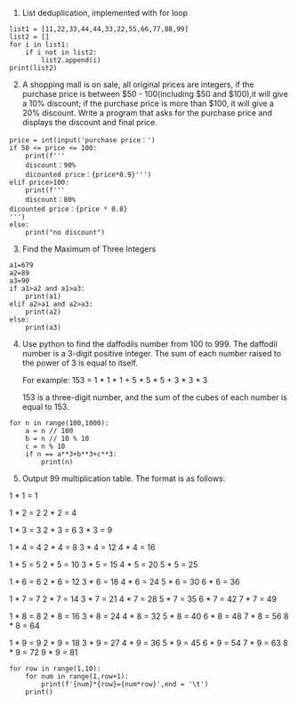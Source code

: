 
1. List deduplication, implemented with for loop
```
list1 = [11,22,33,44,44,33,22,55,66,77,88,99]
list2 = []
for i in list1:
    if i not in list2:
        list2.append(i)
print(list2)
```
2. A shopping mall is on sale, all original prices are integers, if the purchase price is between $50 - 100(including $50 and $100),it
will give a 10% discount; if the purchase price is more than $100, it will give a 20% discount. Write a program that asks for the purchase price and displays the discount and final price.
```
price = int(input('purchase price：')
if 50 <= price <= 100:
    print(f'''
    discount：90%
    dicounted price：{price*0.9}''')
elif price>100:
    print(f'''
    discount：80%
dicounted price：{price * 0.8}
''')
else:
    print("no discount")
```
3. Find the Maximum of Three Integers
```
a1=679
a2=89
a3=90
if a1>a2 and a1>a3:
    print(a1)
elif a2>a1 and a2>a3:
    print(a2)
else:
    print(a3)
```
4. Use python to find the daffodils number from 100 to 999. The daffodil number is a 3-digit positive integer.
The sum of each number raised to the power of 3 is equal to itself.

    For example: 153 = 1 * 1 * 1 + 5 * 5 * 5 + 3 * 3 * 3

    153 is a three-digit number, and the sum of the cubes of each number is equal to 153.
```
for n in range(100,1000):
    a = n // 100
    b = n // 10 % 10
    c = n % 10
    if n == a**3+b**3+c**3:
        print(n)
```
5. Output 99 multiplication table.
The format is as follows:

1 * 1 = 1

1 * 2 = 2 2 * 2 = 4

1 * 3 = 3 2 * 3 = 6 3 * 3 = 9

1 * 4 = 4 2 * 4 = 8 3 * 4 = 12 4 * 4 = 16

1 * 5 = 5 2 * 5 = 10 3 * 5 = 15 4 * 5 = 20 5 * 5 = 25

1 * 6 = 6 2 * 6 = 12 3 * 6 = 18 4 * 6 = 24 5 * 6 = 30 6 * 6 = 36

1 * 7 = 7 2 * 7 = 14 3 * 7 = 21 4 * 7 = 28 5 * 7 = 35 6 * 7 = 42 7 * 7 = 49

1 * 8 = 8 2 * 8 = 16 3 * 8 = 24 4 * 8 = 32 5 * 8 = 40 6 * 8 = 48 7 * 8 = 56 8 * 8 = 64

1 * 9 = 9 2 * 9 = 18 3 * 9 = 27 4 * 9 = 36 5 * 9 = 45 6 * 9 = 54 7 * 9 = 63 8 * 9 = 72 9 * 9 = 81
```
for row in range(1,10):
    for num in range(1,row+1):
        print(f'{num}*{row}={num*row}',end = '\t')
    print()

```
